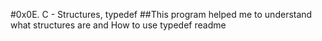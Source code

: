 #0x0E. C - Structures, typedef
##This program helped me to understand what structures are and How to use typedef
readme
